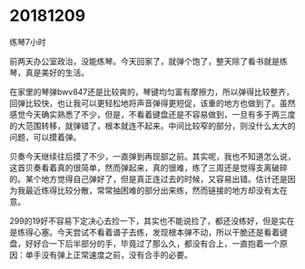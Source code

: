 # 20181209

练琴7小时

前两天办公室政治，没能练琴。今天回家了，就弹个饱了，整天除了看书就是练琴，真是美好的生活。

在家里的琴弹bwv847还是比较爽的，琴键均匀富有摩擦力，所以弹得比较整齐，回弹比较快，也让我可以更轻松地将声音弹得更短促，该重的地方也做到了。虽然感觉今天确实熟悉了不少，但是，不看着键盘还是不容易做到，一旦有多于两三度的大范围转移，就弹错了，根本就连不起来。中间比较窄的部分，则没什么太大的问题，可以摸着弹。

贝奏今天继续往后摸了不少，一直弹到再现部之前。其实呢，我也不知道怎么说，这首贝奏看着真的很简单，然而弹起来，真的很难，练了三周还是觉得支离破碎的。某个地方觉得自己弹好了，但是真正连过去的时候，又容易出错。估计还是因为我最近练得比较分散，常常抽困难的部分出来练，然而链接的地方却没有太在意。

299的19好不容易下定决心去捡一下，其实也不能说捡了，都还没练好，但是实在是练得心塞。今天尝试不看着谱子去练，发现根本弹不动，所以干脆还是看着键盘，好好合一下后半部分的手，毕竟过了那么久，都没有合上，一直抱着一个原因：单手没有弹上正常速度之前，没有合手的必要。
